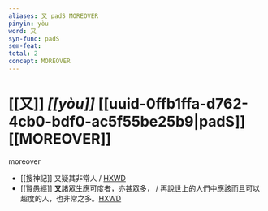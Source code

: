 ```yaml
---
aliases: 又 padS MOREOVER
pinyin: yòu
word: 又
syn-func: padS
sem-feat: 
total: 2
concept: MOREOVER 
---
```

# [[又]] *[[yòu]]*  [[uuid-0ffb1ffa-d762-4cb0-bdf0-ac5f55be25b9|padS]] [[MOREOVER]]
moreover
 - [[搜神記]] 又疑其非常人 / [HXWD](https://hxwd.org/textview.html?location=KR3l0099_tls_001-29a.9)
 - [[賢愚經]] **又**諸眾生應可度者，亦甚眾多， / 再說世上的人們中應該而且可以超度的人，也非常之多。[HXWD](https://hxwd.org/textview.html?location=KR6b0059_T_001-0349a.30)